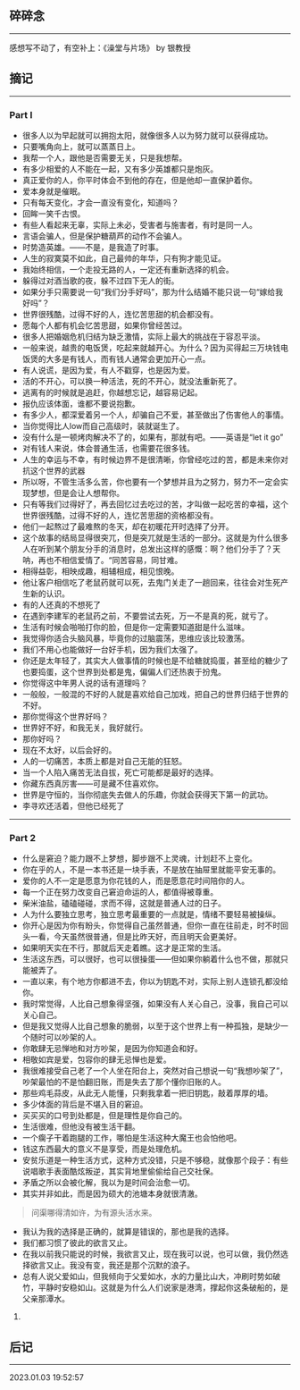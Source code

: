 ## 碎碎念
----

感想写不动了，有空补上：《澡堂与片场》 by 银教授

## 摘记
-----

### Part I 
* 很多人以为早起就可以拥抱太阳，就像很多人以为努力就可以获得成功。
* 只要嘴角向上，就可以蒸蒸日上。
* 我帮一个人，跟他是否需要无关，只是我想帮。
* 有多少相爱的人不能在一起，又有多少英雄都只是炮灰。
* 真正爱你的人，你平时体会不到他的存在，但是他却一直保护着你。
* 爱本身就是催眠。
* 只有每天变化，才会一直没有变化，知道吗？
* 回眸一笑千古恨。
* 有些人看起来无辜，实际上未必，受害者与施害者，有时是同一人。
*  言语会骗人，但是保护糖葫芦的动作不会骗人。
* 时势造英雄。——不是，是我造了时事。
* 人生的寂寞莫不如此，自己最帅的年华，只有狗才能见证。
* 我始终相信，一个走投无路的人，一定还有重新选择的机会。
* 躲得过对酒当歌的夜，躲不过四下无人的街。
* 如果分手只需要说一句“我们分手好吗”，那为什么结婚不能只说一句“嫁给我好吗”？
* 世界很残酷，过得不好的人，连忆苦思甜的机会都没有。
* 愿每个人都有机会忆苦思甜，如果你曾经苦过。
* 很多人把婚姻危机归结为缺乏激情，实际上最大的挑战在于容忍平淡。
* 一般来说，越贵的电饭煲，吃起来就越开心。为什么？因为买得起三万块钱电饭煲的大多是有钱人，而有钱人通常会更加开心一点。
* 有人说谎，是因为爱，有人不戳穿，也是因为爱。
* 活的不开心，可以换一种活法，死的不开心，就没法重新死了。
* 逃离有的时候就是追赶，你越想忘记，越容易记起。
* 报仇应该体面，谁都不要说抱歉。
* 有多少人，都深爱着另一个人，却骗自己不爱，甚至做出了伤害他人的事情。
* 当你觉得比人low而自己高级时，装就诞生了。
* 没有什么是一顿烤肉解决不了的，如果有，那就有吧。——英语是“let it go”
* 对有钱人来说，体会普通生活，也需要花很多钱。
* 人生的幸运与不幸，有时候边界不是很清晰，你曾经吃过的苦，都是未来你对抗这个世界的武器
* 所以呀，不管生活多么苦，你也要有一个梦想并且为之努力，努力不一定会实现梦想，但是会让人想帮你。
* 只有等我们过得好了，再去回忆过去吃过的苦，才叫做一起吃苦的幸福，这个世界很残酷，过得不好的人，连忆苦思甜的资格都没有。
* 他们一起熬过了最难熬的冬天，却在初暖花开时选择了分开。
* 这个故事的结局显得很突兀，但是突兀就是生活的一部分。这就是为什么很多人在听到某个朋友分手的消息时，总发出这样的感慨：啊？他们分手了？天呐，再也不相信爱情了。“同苦容易，同甘难。
* 相得益彰，相映成趣，相辅相成，相见恨晚。
* 他让客户相信吃了老鼠药就可以死，去鬼门关走了一趟回来，往往会对生死产生新的认识。
* 有的人还真的不想死了
* 在遇到李建军的老鼠药之前，不要尝试去死，万一不是真的死，就亏了。
* 生活有时候会啪啪打你的脸，但是你一定需要知道甜是什么滋味。
* 我觉得你适合头脑风暴，毕竟你的过脑震荡，思维应该比较激荡。
* 我们不用心也能做好一台好手机，因为我们太强了。
* 你还是太年轻了，其实大人做事情的时候也是不给糖就捣蛋，甚至给的糖少了也要捣蛋，这个世界到处都是鬼，偏偏人们还热衷于扮鬼。
* 你觉得这中年男人说的话有道理吗？
* 一般般，一般混的不好的人就是喜欢给自己加戏，把自己的世界归结于世界的不好。
* 那你觉得这个世界好吗？
* 世界好不好，和我无关，我好就行。
* 那你好吗？
* 现在不太好，以后会好的。
* 人的一切痛苦，本质上都是对自己无能的狂怒。
* 当一个人陷入痛苦无法自拔，死亡可能都是最好的选择。
* 你藏东西真厉害——可是藏不住喜欢你。
* 世界是守恒的，当你彻底失去做人的乐趣，你就会获得天下第一的武功。
* 李寻欢还活着，但他已经死了

------

### Part 2

- 什么是窘迫？能力跟不上梦想，脚步跟不上灵魂，计划赶不上变化。
- 你在乎的人，不是一本书还是一块手表，不是放在抽屉里就能平安无事的。
- 爱你的人不一定是愿意为你花钱的人，而是愿意花时间陪你的人。
- 每一个正在努力改变自己窘迫命运的人，都值得被尊重。
- 柴米油盐，磕磕碰碰，求而不得，这就是普通人过的日子。
- 人为什么要独立思考，独立思考最重要的一点就是，情绪不要轻易被操纵。
- 你开心是因为你有盼头，你觉得自己虽然普通，但你一直在往前走，时不时回头一看，今天虽然很普通，但是比昨天好，而且明天会更美好。
- 如果明天实在不行，那就后天走着瞧。这才是正常的生活。
- 生活这东西，可以很好，也可以很操蛋——但如果你躺着什么也不做，那就只能被弄了。
- 一直以来，有个地方你都进不去，你以为钥匙不对，实际上别人连锁孔都没给你。
- 我时常觉得，人比自己想象得坚强，如果没有人关心自己，没事，我自己可以关心自己。
- 但是我又觉得人比自己想象的脆弱，以至于这个世界上有一种孤独，是缺少一个随时可以吵架的人。
- 你敢肆无忌惮地和对方吵架，是因为你知道会和好。
-  相敬如宾是爱，包容你的肆无忌惮也是爱。
- 我很难接受自己老了一个人坐在阳台上，突然对自己想说一句“我想吵架了”，吵架最怕的不是怕翻旧账，而是失去了那个懂你旧账的人。
- 那些鸡毛蒜皮，从此无人能懂，只剩我拿着一把旧钥匙，敲着厚厚的墙。
- 多少体面的背后是不堪入目的窘迫。
- 买买买的口号到处都是，但是理性是你自己的。
- 生活很难，但他没有被生活干翻。
- 一个瘸子干着跑腿的工作，哪怕是生活这种大魔王也会怕他吧。
- 钱这东西最大的意义不是享受，而是处理危机。
- 安贫乐道是一种生活方式，这种方式没错，只是不够稳，就像那个段子：有些说唱歌手表面酷炫叛逆，其实背地里偷偷给自己交社保。
- 矛盾之所以会被化解，我以为是时间会治愈一切。
- 其实并非如此，而是因为硕大的池塘本身就很清澈。
> 问渠哪得清如许，为有源头活水来。
- 我认为我的选择是正确的，就算是错误的，那也是我的选择。
- 我们都习惯了彼此的欲言又止。
- 在我以前我只能说的时候，我欲言又止，现在我可以说，也可以做，我仍然选择欲言又止。我没有变，我还是那个沉默的浪子。
- 总有人说父爱如山，但我倾向于父爱如水，水的力量比山大，冲刷时势如破竹，平静时安稳如山。这就是为什么人们说家是港湾，撑起你这条破船的，是父亲那潭水。
1.  




## 后记
-----
2023.01.03 19:52:57